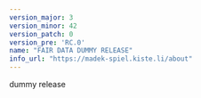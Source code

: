 ```yaml
---
version_major: 3
version_minor: 42
version_patch: 0
version_pre: 'RC.0'
name: "FAIR DATA DUMMY RELEASE"
info_url: "https://madek-spiel.kiste.li/about"
---
```


dummy release

